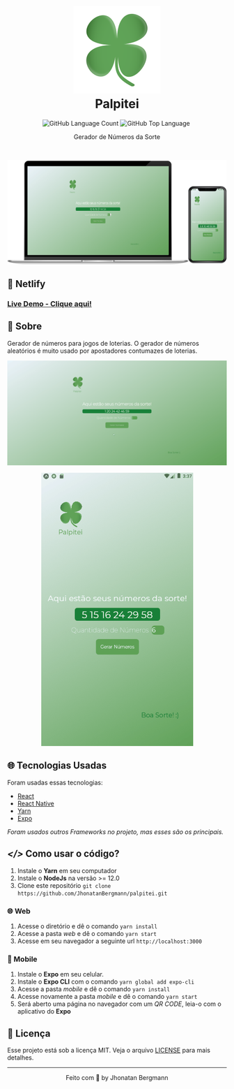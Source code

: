 <h1 align="center">
  <img src="forReadme/logo.png" alt="icon" width="200" height="200">
  <br>
  Palpitei
  <br>
</h1>

<p align="center">
  <img alt="GitHub Language Count" src="https://img.shields.io/github/languages/count/JhonatanBergmann/Palpitei" />
  <img alt="GitHub Top Language" src="https://img.shields.io/github/languages/top/JhonatanBergmann/Palpitei" />
  <img alt="" src="https://img.shields.io/github/repo-size/JhonatanBergmann/Palpitei" />
</p>

<p align="center">Gerador de Números da Sorte</p>

<br>

<p align="center">
  <img src="forReadme/mockup.png" alt="mockup" >
</p>

## 🔷 Netlify
### [Live Demo - Clique aqui!](https://jhonatanbergmann-palpitei.netlify.app/)

## 📅 Sobre

Gerador de números para jogos de loterias. O gerador de números aleatórios é muito usado por apostadores contumazes de loterias.

<p align="center">
  <img src="forReadme/web.gif" alt="Demo" >
</p>
<p align="center">
  <img src="forReadme/mobile.gif" alt="Demo" >
</p>

## 🌐 Tecnologias Usadas
Foram usadas essas tecnologias:

- [React](https://pt-br.reactjs.org/)
- [React Native](https://reactnative.dev/)
- [Yarn](https://yarnpkg.com/)
- [Expo](https://expo.io/)

*Foram usados outros Frameworks no projeto, mas esses são os principais.*

## ***</>*** Como usar o código?
1. Instale o **Yarn** em seu computador
1. Instale o **NodeJs** na versão >= 12.0
1. Clone este repositório `git clone https://github.com/JhonatanBergmann/palpitei.git`

### 🌐 Web
1. Acesse o diretório e dê o comando `yarn install`
1. Acesse a pasta *web* e dê o comando `yarn start`
1. Acesse em seu navegador a seguinte url `http://localhost:3000`

### 📱 Mobile
1. Instale o **Expo** em seu celular.
1. Instale o **Expo CLI** com o comando `yarn global add expo-cli`
1. Acesse a pasta *mobile* e dê o comando `yarn install`
1. Acesse novamente a pasta *mobile* e dê o comando `yarn start`
1. Será aberto uma página no navegador com um *QR CODE*, leia-o com o aplicativo do **Expo**

## 📝 Licença

Esse projeto está sob a licença MIT. Veja o arquivo [LICENSE](LICENSE) para mais detalhes.

---

<p align="center">
 Feito com 💜 by Jhonatan Bergmann
</p>
